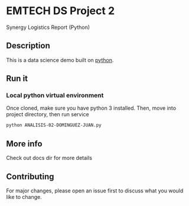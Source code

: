 # EMTECH DS Project 2

Synergy Logistics Report (Python)

## Description

This is a data science demo built on [python](https://www.python.org/).

## Run it

### Local python virtual environment

Once cloned, make sure you have python 3 installed. Then, move into project directory, then run service

```bash
python ANALISIS-02-DOMINGUEZ-JUAN.py
```

## More info

Check out docs dir for more details

## Contributing

For major changes, please open an issue first to discuss what you would like to change.
